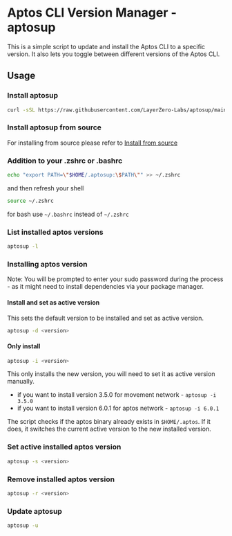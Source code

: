 # Aptos CLI Version Manager - aptosup

This is a simple script to update and install the Aptos CLI to a specific version. It also lets you toggle between different versions of the Aptos CLI.

## Usage

### Install aptosup

```bash
curl -sSL https://raw.githubusercontent.com/LayerZero-Labs/aptosup/main/install | bash
```

### Install aptosup from source

For installing from source please refer to [Install from source](install-from-source.md)

### Addition to your .zshrc or .bashrc

```bash
echo "export PATH=\"$HOME/.aptosup:\$PATH\"" >> ~/.zshrc
```

and then refresh your shell

```bash
source ~/.zshrc
```

for bash use `~/.bashrc` instead of `~/.zshrc`

### List installed aptos versions

```bash
aptosup -l
```

### Installing aptos version

Note: You will be prompted to enter your sudo password during the process - as it might need to install dependencies via your package manager.

#### Install and set as active version

This sets the default version to be installed and set as active version.

```bash
aptosup -d <version>
```

#### Only install

```bash
aptosup -i <version>
```

This only installs the new version, you will need to set it as active version manually.

- if you want to install version 3.5.0 for movement network - `aptosup -i 3.5.0`
- if you want to install version 6.0.1 for aptos network - `aptosup -i 6.0.1`

The script checks if the aptos binary already exists in `$HOME/.aptos`. If it does, it switches the current active version to the new installed version.

### Set active installed aptos version

```bash
aptosup -s <version>
```

### Remove installed aptos version

```bash
aptosup -r <version>
```

### Update aptosup

```bash
aptosup -u
```
